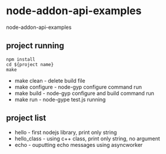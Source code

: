 # node-addon-api-examples
node-addon-api-examples

## project running
```
npm install
cd ${project name}
make
```

- make clean - delete build file
- make configure - node-gyp configure command run
- make build - node-gyp configure and build command run
- make run - node-gype test.js running


## project list
- hello - first nodejs library, print only string
- hello_class - using c++ class, print only string, no argument 
- echo - ouputting echo messages using asyncworker